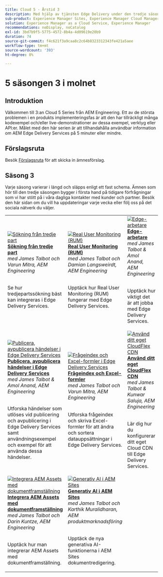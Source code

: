 ```yaml
---
title: Cloud 5 - Årstid 3
description: Med hjälp av tjänsten Edge Delivery under den tredje säsongen kan du lära dig mer om AEM genom djupgående intervjuer med experter som har arbetat med komplicerade projekt
sub-product: Experience Manager Sites, Experience Manager Cloud Manager, Experience Manager Assets
solution: Experience Manager as a Cloud Service, Experience Manager
recommendations: noDisplay, noCatalog
exl-id: 3bd7b9f5-5775-4572-8b4a-4d09619e20b9
duration: 74
source-git-commit: f4c621f3a9caa8c2c64b8323312343fe421a5aee
workflow-type: tm+mt
source-wordcount: '393'
ht-degree: 0%

---
```


# 5 säsongen 3 i molnet

## Introduktion

Välkommen till 3:an Cloud 5 Series från AEM Engineering. Ett av de största problemen i en produkts implementeringsfas är att den har tillräckligt många kodexempel och/eller live-demonstrationer av dessa exempel, verktyg eller API:er. Målet med den här serien är att tillhandahålla användbar information om AEM Edge Delivery Services på 5 minuter eller mindre.

## Förslagsruta

Besök [Förslagsruta](https://forms.office.com/r/74P5Xz4UH0) för att skicka in ämnesförslag.

## Säsong 3

Varje säsong varierar i längd och släpps enligt ett fast schema. Ämnen som hör till den tredje säsongen bygger i första hand på tidigare förfrågningar som vi har stött på i våra dagliga kontakter med kunder och partner. Besök den här sidan om du vill ha uppdateringar varje vecka eller följ oss på det sociala nätverk du väljer.

<table>
    <tr>
        <td>
            <a href="./season-3/cloud5-3rd-party-search.md">
                <img alt="Sökning från tredje part" src="https://video.tv.adobe.com/v/3427040?format=jpeg"/>
            </a>
            <div>
                <a href="./season-3/cloud5-3rd-party-search.md">
                <strong>Sökning från tredje part</strong></a>        
                <br/><em>med James Talbot och Varun Mitra, AEM Engineering</em>
            </div>
            <p>
                <br/>
                Se hur tredjepartssökning bäst kan integreras i Edge Delivery Services.
            </p>
        </td>   
        <td>
            <a href="./season-3/cloud5-rum.md">
                <img alt="Real User Monitoring (RUM)" src="https://video.tv.adobe.com/v/3427495?format=jpeg"/>
            </a>
            <div>
                <a href="./season-3/cloud5-rum.md">
                <strong>Real User Monitoring (RUM)</strong></a>        
                <br/><em>med James Talbot och Damian Langsweirdt, AEM Engineering</em>
            </div>
            <p>
                <br/>
                Upptäck hur Real User Monitoring (RUM) fungerar med Edge Delivery Services.
            </p>
        </td>   
        <td>
            <a href="./season-3/cloud5-edge-workers.md">
                <img alt="Edge-arbetare" src="https://video.tv.adobe.com/v/3427589?format=jpeg"/>
            </a>
            <div>
                <a href="./season-3/cloud5-edge-workers.md">
                <strong>Edge-arbetare</strong></a>        
                <br/><em>med James Talbot &amp; Amol Anand, AEM Engineering</em>
            </div>
            <p>
                <br/>
                Upptäck hur viktigt det är att jobba med Edge Delivery Services.
            </p>
        </td>   
    </tr>
    <tr>
        <td>
            <a href="./season-3/cloud5-publish-events.md">
                <img alt="Publicera, avpublicera händelser i Edge Delivery Services" src="https://video.tv.adobe.com/v/3427681?format=jpeg"/>
            </a>
            <div>
                <a href="./season-3/cloud5-publish-events.md">
                <strong>Publicera, avpublicera händelser i Edge Delivery Services</strong></a>        
                <br/><em>med James Talbot &amp; Amol Anand, AEM Engineering</em>
            </div>
            <p>
                <br/>
                Utforska händelser som utlöses vid publicering och avpublicering i Edge Delivery Services samt användningsexempel och exempel för att använda dessa händelser.
            </p>
        </td>  
        <td>
            <a href="./season-3/cloud5-query-indexes.md">
                <img alt="Frågeindex och Excel-formler i Edge Delivery Services" src="https://video.tv.adobe.com/v/3427787?format=jpeg"/>
            </a>
            <div>
                <a href="./season-3/cloud5-query-indexes.md">
                <strong>Frågeindex och Excel-formler </strong></a>        
                <br/><em>med James Talbot och Varun Mitra, AEM Engineering</em>
            </div>
            <p>
                <br/>
                Utforska frågeindex och skriva Excel-formler för att ändra och sortera datauppsättningar i Edge Delivery Services.
            </p>
        </td>  
        <td>
            <a href="./season-3/cloud5-byo-cloudflare-cdn.md">
                <img alt="Använd ditt eget CloudFlex CDN" src="https://video.tv.adobe.com/v/3428100?format=jpeg"/>
            </a>
            <div>
                <a href="./season-3/cloud5-byo-cloudflare-cdn.md">
                <strong>Använd ditt eget CloudFlex CDN</strong></a>        
                <br/><em>med James Talbot &amp; Kunwar Saluja, AEM Engineering</em>
            </div>
            <p>
                <br/>
                Lär dig hur du konfigurerar ditt eget Cloud CDN till Edge Delivery Services.
            </p>
        </td>           
    </tr>  
    <tr>
        <td>
            <a href="./season-3/cloud5-integrate-assets.md">
                <img alt="Integrera AEM Assets med dokumentframställning" src="https://video.tv.adobe.com/v/3428302?format=jpeg"/>
            </a>
            <div>
                <a href="./season-3/cloud5-integrate-assets.md">
                <strong>Integrera AEM Assets med dokumentframställning</strong></a>        
                <br/><em>med James Talbot och Darin Kuntze, AEM Engineering</em>
            </div>
            <p>
                <br/>
                Upptäck hur man integrerar AEM Assets med dokumentframställning.
            </p>
        </td>        
        <td>
            <a href="./season-3/cloud5-generative-ai-for-aem-sites.md">
                <img alt="Generativ AI i AEM Sites" src="https://video.tv.adobe.com/v/3428436?format=jpeg"/>
            </a>
            <div>
                <a href="./season-3/cloud5-generative-ai-for-aem-sites.md">
                <strong>Generativ AI i AEM Sites</strong></a>        
                <br/><em>med James Talbot och Karthik Muralidharan, AEM produktmarknadsföring</em>
            </div>
            <p>
                <br/>                
                Upptäck de nya generativa AI-funktionerna i AEM Sites dokumentredigering.
            </p>
        </td>                
    </tr>      
</table>
